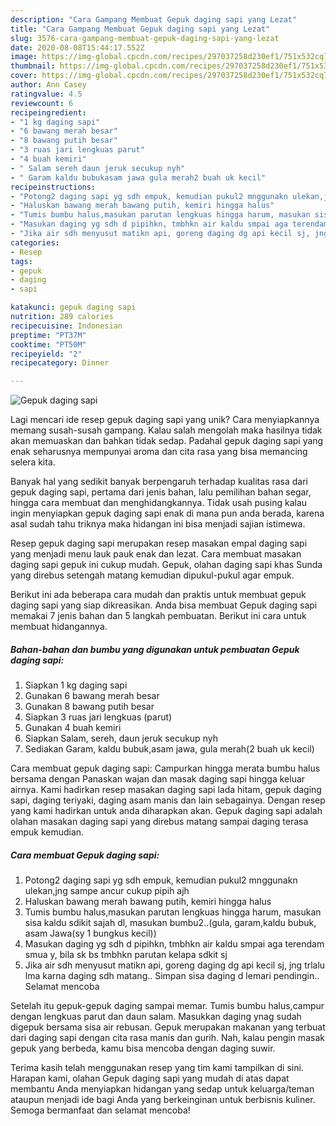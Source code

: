 ```yaml
---
description: "Cara Gampang Membuat Gepuk daging sapi yang Lezat"
title: "Cara Gampang Membuat Gepuk daging sapi yang Lezat"
slug: 3576-cara-gampang-membuat-gepuk-daging-sapi-yang-lezat
date: 2020-08-08T15:44:17.552Z
image: https://img-global.cpcdn.com/recipes/297037258d230ef1/751x532cq70/gepuk-daging-sapi-foto-resep-utama.jpg
thumbnail: https://img-global.cpcdn.com/recipes/297037258d230ef1/751x532cq70/gepuk-daging-sapi-foto-resep-utama.jpg
cover: https://img-global.cpcdn.com/recipes/297037258d230ef1/751x532cq70/gepuk-daging-sapi-foto-resep-utama.jpg
author: Ann Casey
ratingvalue: 4.5
reviewcount: 6
recipeingredient:
- "1 kg daging sapi"
- "6 bawang merah besar"
- "8 bawang putih besar"
- "3 ruas jari lengkuas parut"
- "4 buah kemiri"
- " Salam sereh daun jeruk secukup nyh"
- " Garam kaldu bubukasam jawa gula merah2 buah uk kecil"
recipeinstructions:
- "Potong2 daging sapi yg sdh empuk, kemudian pukul2 mnggunakn ulekan,jng sampe ancur cukup pipih ajh"
- "Haluskan bawang merah bawang putih, kemiri hingga halus"
- "Tumis bumbu halus,masukan parutan lengkuas hingga harum, masukan sisa kaldu sdikit sajah dl, masukan bumbu2..(gula, garam,kaldu bubuk, asam Jawa(sy 1 bungkus kecil))"
- "Masukan daging yg sdh d pipihkn, tmbhkn air kaldu smpai aga terendam smua y, bila sk bs tmbhkn parutan kelapa sdkit sj"
- "Jika air sdh menyusut matikn api, goreng daging dg api kecil sj, jng trlalu lma karna daging sdh matang.. Simpan sisa daging d lemari pendingin.. Selamat mencoba"
categories:
- Resep
tags:
- gepuk
- daging
- sapi

katakunci: gepuk daging sapi 
nutrition: 289 calories
recipecuisine: Indonesian
preptime: "PT37M"
cooktime: "PT50M"
recipeyield: "2"
recipecategory: Dinner

---
```



![Gepuk daging sapi](https://img-global.cpcdn.com/recipes/297037258d230ef1/751x532cq70/gepuk-daging-sapi-foto-resep-utama.jpg)

Lagi mencari ide resep gepuk daging sapi yang unik? Cara menyiapkannya memang susah-susah gampang. Kalau salah mengolah maka hasilnya tidak akan memuaskan dan bahkan tidak sedap. Padahal gepuk daging sapi yang enak seharusnya mempunyai aroma dan cita rasa yang bisa memancing selera kita.

Banyak hal yang sedikit banyak berpengaruh terhadap kualitas rasa dari gepuk daging sapi, pertama dari jenis bahan, lalu pemilihan bahan segar, hingga cara membuat dan menghidangkannya. Tidak usah pusing kalau ingin menyiapkan gepuk daging sapi enak di mana pun anda berada, karena asal sudah tahu triknya maka hidangan ini bisa menjadi sajian istimewa.

Resep gepuk daging sapi merupakan resep masakan empal daging sapi yang menjadi menu lauk pauk enak dan lezat. Cara membuat masakan daging sapi gepuk ini cukup mudah. Gepuk, olahan daging sapi khas Sunda yang direbus setengah matang kemudian dipukul-pukul agar empuk.


Berikut ini ada beberapa cara mudah dan praktis untuk membuat gepuk daging sapi yang siap dikreasikan. Anda bisa membuat Gepuk daging sapi memakai 7 jenis bahan dan 5 langkah pembuatan. Berikut ini cara untuk membuat hidangannya.

<!--inarticleads1-->

##### Bahan-bahan dan bumbu yang digunakan untuk pembuatan Gepuk daging sapi:

1. Siapkan 1 kg daging sapi
1. Gunakan 6 bawang merah besar
1. Gunakan 8 bawang putih besar
1. Siapkan 3 ruas jari lengkuas (parut)
1. Gunakan 4 buah kemiri
1. Siapkan  Salam, sereh, daun jeruk secukup nyh
1. Sediakan  Garam, kaldu bubuk,asam jawa, gula merah(2 buah uk kecil)


Cara membuat gepuk daging sapi: Campurkan hingga merata bumbu halus bersama dengan Panaskan wajan dan masak daging sapi hingga keluar airnya. Kami hadirkan resep masakan daging sapi lada hitam, gepuk daging sapi, daging teriyaki, daging asam manis dan lain sebagainya. Dengan resep yang kami hadirkan untuk anda diharapkan akan. Gepuk daging sapi adalah olahan masakan daging sapi yang direbus matang sampai daging terasa empuk kemudian. 

<!--inarticleads2-->

##### Cara membuat Gepuk daging sapi:

1. Potong2 daging sapi yg sdh empuk, kemudian pukul2 mnggunakn ulekan,jng sampe ancur cukup pipih ajh
1. Haluskan bawang merah bawang putih, kemiri hingga halus
1. Tumis bumbu halus,masukan parutan lengkuas hingga harum, masukan sisa kaldu sdikit sajah dl, masukan bumbu2..(gula, garam,kaldu bubuk, asam Jawa(sy 1 bungkus kecil))
1. Masukan daging yg sdh d pipihkn, tmbhkn air kaldu smpai aga terendam smua y, bila sk bs tmbhkn parutan kelapa sdkit sj
1. Jika air sdh menyusut matikn api, goreng daging dg api kecil sj, jng trlalu lma karna daging sdh matang.. Simpan sisa daging d lemari pendingin.. Selamat mencoba


Setelah itu gepuk-gepuk daging sampai memar. Tumis bumbu halus,campur dengan lengkuas parut dan daun salam. Masukkan daging ynag sudah digepuk bersama sisa air rebusan. Gepuk merupakan makanan yang terbuat dari daging sapi dengan cita rasa manis dan gurih. Nah, kalau pengin masak gepuk yang berbeda, kamu bisa mencoba dengan daging suwir. 

Terima kasih telah menggunakan resep yang tim kami tampilkan di sini. Harapan kami, olahan Gepuk daging sapi yang mudah di atas dapat membantu Anda menyiapkan hidangan yang sedap untuk keluarga/teman ataupun menjadi ide bagi Anda yang berkeinginan untuk berbisnis kuliner. Semoga bermanfaat dan selamat mencoba!
